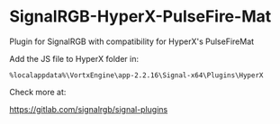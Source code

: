 # SignalRGB-HyperX-PulseFire-Mat
Plugin for SignalRGB with compatibility for HyperX's PulseFireMat

Add the JS file to HyperX folder in:

`%localappdata%\VortxEngine\app-2.2.16\Signal-x64\Plugins\HyperX`

Check more at:

https://gitlab.com/signalrgb/signal-plugins
